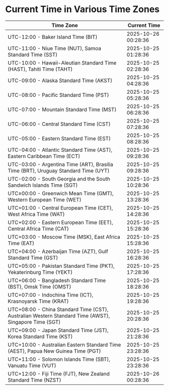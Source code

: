 # Current Time in Various Time Zones

| Time Zone | Current Time |
|-----------|--------------|
| UTC-12:00 - Baker Island Time (BIT) | 2025-10-26 00:28:36 |
| UTC-11:00 - Niue Time (NUT), Samoa Standard Time (SST) | 2025-10-25 01:28:36 |
| UTC-10:00 - Hawaii-Aleutian Standard Time (HAST), Tahiti Time (TAHT) | 2025-10-25 02:28:36 |
| UTC-09:00 - Alaska Standard Time (AKST) | 2025-10-25 04:28:36 |
| UTC-08:00 - Pacific Standard Time (PST) | 2025-10-25 05:28:36 |
| UTC-07:00 - Mountain Standard Time (MST) | 2025-10-25 06:28:36 |
| UTC-06:00 - Central Standard Time (CST) | 2025-10-25 07:28:36 |
| UTC-05:00 - Eastern Standard Time (EST) | 2025-10-25 08:28:36 |
| UTC-04:00 - Atlantic Standard Time (AST), Eastern Caribbean Time (ECT) | 2025-10-25 09:28:36 |
| UTC-03:00 - Argentina Time (ART), Brasília Time (BRT), Uruguay Standard Time (UYT) | 2025-10-25 09:28:36 |
| UTC-02:00 - South Georgia and the South Sandwich Islands Time (SGT) | 2025-10-25 10:28:36 |
| UTC±00:00 - Greenwich Mean Time (GMT), Western European Time (WET) | 2025-10-25 13:28:36 |
| UTC+01:00 - Central European Time (CET), West Africa Time (WAT) | 2025-10-25 14:28:36 |
| UTC+02:00 - Eastern European Time (EET), Central Africa Time (CAT) | 2025-10-25 15:28:36 |
| UTC+03:00 - Moscow Time (MSK), East Africa Time (EAT) | 2025-10-25 15:28:36 |
| UTC+04:00 - Azerbaijan Time (AZT), Gulf Standard Time (GST) | 2025-10-25 16:28:36 |
| UTC+05:00 - Pakistan Standard Time (PKT), Yekaterinburg Time (YEKT) | 2025-10-25 17:28:36 |
| UTC+06:00 - Bangladesh Standard Time (BST), Omsk Time (OMST) | 2025-10-25 18:28:36 |
| UTC+07:00 - Indochina Time (ICT), Krasnoyarsk Time (KRAT) | 2025-10-25 19:28:36 |
| UTC+08:00 - China Standard Time (CST), Australian Western Standard Time (AWST), Singapore Time (SGT) | 2025-10-25 20:28:36 |
| UTC+09:00 - Japan Standard Time (JST), Korea Standard Time (KST) | 2025-10-25 21:28:36 |
| UTC+10:00 - Australian Eastern Standard Time (AEST), Papua New Guinea Time (PGT) | 2025-10-25 23:28:36 |
| UTC+11:00 - Solomon Islands Time (SBT), Vanuatu Time (VUT) | 2025-10-25 23:28:36 |
| UTC+12:00 - Fiji Time (FJT), New Zealand Standard Time (NZST) | 2025-10-26 00:28:36 |
